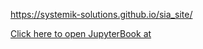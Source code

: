 https://systemik-solutions.github.io/sia_site/

<a href="https://systemik-solutions.github.io/sia_site/" target="_blank">Click here to open JupyterBook at</a>
